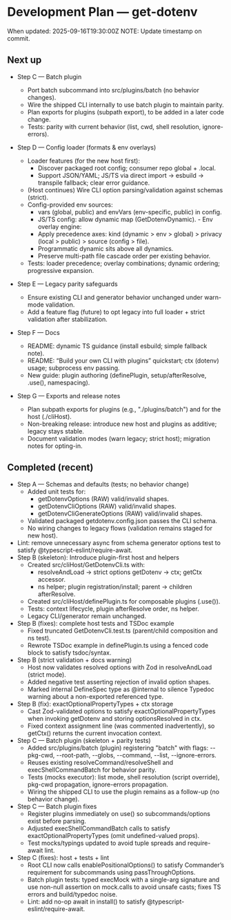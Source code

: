 # Development Plan — get-dotenv

When updated: 2025-09-16T19:30:00Z
NOTE: Update timestamp on commit.

## Next up

- Step C — Batch plugin
  - Port batch subcommand into src/plugins/batch (no behavior changes).
  - Wire the shipped CLI internally to use batch plugin to maintain parity.
  - Plan exports for plugins (subpath export), to be added in a later code change.
  - Tests: parity with current behavior (list, cwd, shell resolution, ignore-errors).

- Step D — Config loader (formats & env overlays)
  - Loader features (for the new host first):
    - Discover packaged root config; consumer repo global + .local.
    - Support JSON/YAML; JS/TS via direct import → esbuild → transpile fallback; clear error guidance.
  - (Host continues) Wire CLI option parsing/validation against schemas (strict).
  - Config-provided env sources:
    - vars (global, public) and envVars (env-specific, public) in config.
    - JS/TS config: allow dynamic map (GetDotenvDynamic). - Env overlay engine:
    - Apply precedence axes: kind (dynamic > env > global) > privacy (local > public) > source (config > file).
    - Programmatic dynamic sits above all dynamics.
    - Preserve multi-path file cascade order per existing behavior.
  - Tests: loader precedence; overlay combinations; dynamic ordering; progressive expansion.

- Step E — Legacy parity safeguards
  - Ensure existing CLI and generator behavior unchanged under warn-mode validation.
  - Add a feature flag (future) to opt legacy into full loader + strict validation after stabilization.

- Step F — Docs
  - README: dynamic TS guidance (install esbuild; simple fallback note).
  - README: “Build your own CLI with plugins” quickstart; ctx (dotenv) usage; subprocess env passing.
  - New guide: plugin authoring (definePlugin, setup/afterResolve, .use(), namespacing).

- Step G — Exports and release notes
  - Plan subpath exports for plugins (e.g., "./plugins/batch") and for the host (./cliHost).
  - Non-breaking release: introduce new host and plugins as additive; legacy stays stable.
  - Document validation modes (warn legacy; strict host); migration notes for opting-in.

## Completed (recent)

- Step A — Schemas and defaults (tests; no behavior change)
  - Added unit tests for:
    - getDotenvOptions (RAW) valid/invalid shapes.
    - getDotenvCliOptions (RAW) valid/invalid shapes.
    - getDotenvCliGenerateOptions (RAW) valid/invalid shapes.
  - Validated packaged getdotenv.config.json passes the CLI schema.
  - No wiring changes to legacy flows (validation remains staged for new host).
- Lint: remove unnecessary async from schema generator options test to satisfy
  @typescript-eslint/require-await.
- Step B (skeleton): Introduce plugin-first host and helpers
  - Created src/cliHost/GetDotenvCli.ts with:
    - resolveAndLoad → strict options getDotenv → ctx; getCtx accessor.
    - ns helper; plugin registration/install; parent → children afterResolve.
  - Created src/cliHost/definePlugin.ts for composable plugins (.use()).
  - Tests: context lifecycle, plugin afterResolve order, ns helper.
  - Legacy CLI/generator remain unchanged.
- Step B (fixes): complete host tests and TSDoc example
  - Fixed truncated GetDotenvCli.test.ts (parent/child composition and ns test).
  - Rewrote TSDoc example in definePlugin.ts using a fenced code block to satisfy
    tsdoc/syntax.
- Step B (strict validation + docs warning)
  - Host now validates resolved options with Zod in resolveAndLoad (strict mode).
  - Added negative test asserting rejection of invalid option shapes.
  - Marked internal DefineSpec type as @internal to silence Typedoc warning
    about a non-exported referenced type.
- Step B (fix): exactOptionalPropertyTypes + ctx storage
  - Cast Zod-validated options to satisfy exactOptionalPropertyTypes when
    invoking getDotenv and storing optionsResolved in ctx.
  - Fixed context assignment line (was commented inadvertently), so getCtx()
    returns the current invocation context.
- Step C — Batch plugin (skeleton + parity tests)
  - Added src/plugins/batch (plugin) registering "batch" with flags:
    --pkg-cwd, --root-path, --globs, --command, --list, --ignore-errors.
  - Reuses existing resolveCommand/resolveShell and execShellCommandBatch for behavior parity.
  - Tests (mocks executor): list mode, shell resolution (script override),
    pkg-cwd propagation, ignore-errors propagation.
  - Wiring the shipped CLI to use the plugin remains as a follow-up (no behavior change).
- Step C — Batch plugin fixes
  - Register plugins immediately on use() so subcommands/options exist before parsing.
  - Adjusted execShellCommandBatch calls to satisfy exactOptionalPropertyTypes
    (omit undefined-valued props).
  - Test mocks/typings updated to avoid tuple spreads and require-await lint.
- Step C (fixes): host + tests + lint
  - Root CLI now calls enablePositionalOptions() to satisfy Commander’s requirement
    for subcommands using passThroughOptions.
  - Batch plugin tests: typed execMock with a single-arg signature and use non-null
    assertion on mock.calls to avoid unsafe casts; fixes TS errors and build/typedoc noise.
  - Lint: add no-op await in install() to satisfy @typescript-eslint/require-await.
